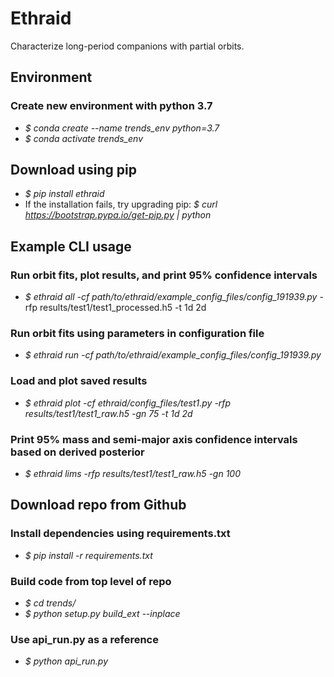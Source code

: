 
# Ethraid

Characterize long-period companions with partial orbits.

## Environment
### Create new environment with python 3.7
- *\$ conda create --name trends_env python=3.7*
- *\$ conda activate trends_env*

## Download using pip
- *\$ pip install ethraid*
- If the installation fails, try upgrading pip: *\$ curl https://bootstrap.pypa.io/get-pip.py | python*

## Example CLI usage
### Run orbit fits, plot results, and print 95\% confidence intervals
- *\$ ethraid all -cf path/to/ethraid/example_config_files/config_191939.py* -rfp results/test1/test1_processed.h5 -t 1d 2d
### Run orbit fits using parameters in configuration file
- *\$ ethraid run -cf path/to/ethraid/example_config_files/config_191939.py*
### Load and plot saved results
- *\$ ethraid plot -cf ethraid/config_files/test1.py -rfp results/test1/test1_raw.h5 -gn 75 -t 1d 2d*
### Print 95\% mass and semi-major axis confidence intervals based on derived posterior
- *\$ ethraid lims -rfp results/test1/test1_raw.h5 -gn 100*

## Download repo from Github
### Install dependencies using requirements.txt 
- *\$ pip install -r requirements.txt*

### Build code from top level of repo
- *\$ cd trends/*
- *\$ python setup.py build_ext --inplace*

### Use api_run.py as a reference
- *\$ python api_run.py*
